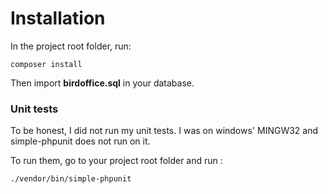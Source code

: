 # Installation

In the project root folder, run:

    composer install
    
Then import **birdoffice.sql** in your database.

### Unit tests

To be honest, I did not run my unit tests.
I was on windows' MINGW32 and simple-phpunit does not run on it.

To run them, go to your project root folder and run :
   
    ./vendor/bin/simple-phpunit   